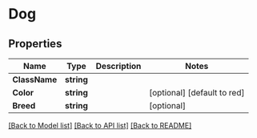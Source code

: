# Dog

## Properties
Name | Type | Description | Notes
------------ | ------------- | ------------- | -------------
**ClassName** | **string** |  | 
**Color** | **string** |  | [optional] [default to red]
**Breed** | **string** |  | [optional] 

[[Back to Model list]](../README.md#documentation-for-models) [[Back to API list]](../README.md#documentation-for-api-endpoints) [[Back to README]](../README.md)


